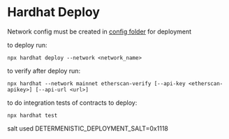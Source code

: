 # Hardhat Deploy

Network config must be created in [config folder](./utils/config/) for deployment

to deploy run:
```shell
npx hardhat deploy --network <network_name>
```

to verify after deploy run:
```shell
npx hardhat --network mainnet etherscan-verify [--api-key <etherscan-apikey>] [--api-url <url>]
```

to do integration tests of contracts to deploy:
```shell
npx hardhat test
```

salt used DETERMENISTIC_DEPLOYMENT_SALT=0x1118